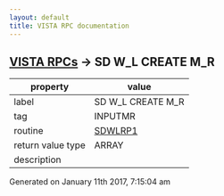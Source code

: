 ```yaml
---
layout: default
title: VISTA RPC documentation
---
```




## [VISTA RPCs](TableOfContent.md) &#8594; SD W_L CREATE M_R 

 property | value 
--- | --- 
 label | SD W_L CREATE M_R
 tag | INPUTMR
 routine | [SDWLRP1](http://code.osehra.org/dox/Routine_SDWLRP1_source.html)
 return value type | ARRAY
 description | 




 Generated on January 11th 2017, 7:15:04 am